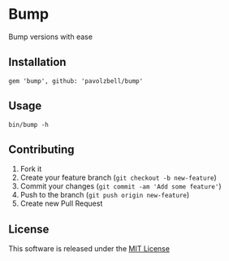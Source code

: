 # Bump

Bump versions with ease

## Installation

```
gem 'bump', github: 'pavolzbell/bump'
```

## Usage

```
bin/bump -h
```

## Contributing

1. Fork it
2. Create your feature branch (`git checkout -b new-feature`)
3. Commit your changes (`git commit -am 'Add some feature'`)
4. Push to the branch (`git push origin new-feature`)
5. Create new Pull Request

## License

This software is released under the [MIT License](LICENSE.md)
